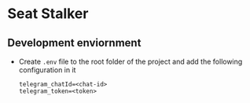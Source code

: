 # Seat Stalker

## Development enviornment
* Create `.env` file to the root folder of the project and add the following configuration in it
	```
	telegram_chatId=<chat-id>
	telegram_token=<token>
	```
